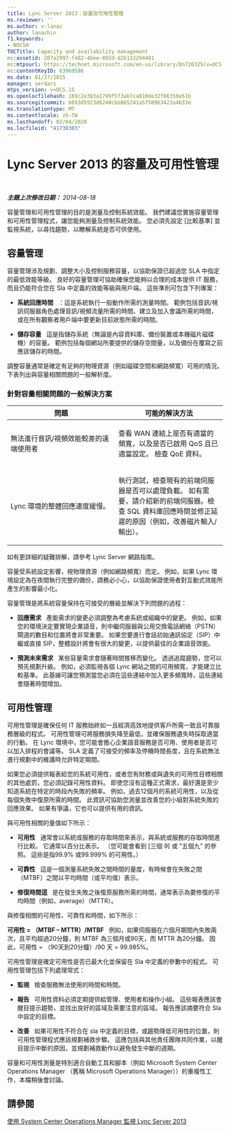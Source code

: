 ```yaml
---
title: Lync Server 2013：容量及可用性管理
ms.reviewer: ''
ms.author: v-lanac
author: lanachin
f1.keywords:
- NOCSH
TOCTitle: Capacity and availability management
ms:assetid: 207a2997-f482-4bee-892d-d2b112294481
ms:mtpsurl: https://technet.microsoft.com/en-us/library/Dn720325(v=OCS.15)
ms:contentKeyID: 63969586
ms.date: 01/27/2015
manager: serdars
mtps_version: v=OCS.15
ms.openlocfilehash: 169c2e383a1799f5f3ab7ca810de32f86350e51b
ms.sourcegitcommit: b693d5923d6240cbb865241a5750963423a4b33e
ms.translationtype: MT
ms.contentlocale: zh-TW
ms.lasthandoff: 02/04/2020
ms.locfileid: "41730303"
---
```

<div data-xmlns="http://www.w3.org/1999/xhtml">

<div class="topic" data-xmlns="http://www.w3.org/1999/xhtml" data-msxsl="urn:schemas-microsoft-com:xslt" data-cs="http://msdn.microsoft.com/en-us/">

<div data-asp="http://msdn2.microsoft.com/asp">

# <a name="capacity-and-availability-management-in-lync-server-2013"></a>Lync Server 2013 的容量及可用性管理

</div>

<div id="mainSection">

<div id="mainBody">

<span> </span>

_**主題上次修改日期：** 2014-08-18_

容量管理和可用性管理的目的是測量及控制系統效能。 我們建議您實施容量管理和可用性管理程式，讓您能夠測量及控制系統效能。 您必須先設定 [比較基準] 並監視系統，以尋找趨勢，以瞭解系統是否可供使用。

<div>

## <a name="capacity-management"></a>容量管理

容量管理涉及規劃、調整大小及控制服務容量，以協助保證已超過您 SLA 中指定的最低效能等級。 良好的容量管理可協助確保您能夠以合理的成本提供 IT 服務，而且仍能符合您在 Sla 中定義的效能等級與用戶端。 這些準則可包含下列專案：

  - **系統回應時間**   ：這是系統執行一般動作所需的測量時間。 範例包括音訊/視訊伺服器角色處理音訊/視頻流量所需的時間、建立及加入會議所需的時間，或在所有觀察者用戶端中要更新目前狀態所需的時間。

  - **儲存容量**   這是指儲存系統（無論是內容資料庫、備份裝置或本機磁片磁碟機）的容量。 範例包括每個網站所要提供的儲存空間量，以及備份在覆寫之前應該儲存的時間。

調整容量通常是確定有足夠的物理資源（例如磁碟空間和網路頻寬）可用的情況。 下表列出與容量相關問題的一般解析度。

### <a name="typical-resolutions-for-capacity-related-issues"></a>針對容量相關問題的一般解決方案

<table>
<colgroup>
<col style="width: 50%" />
<col style="width: 50%" />
</colgroup>
<thead>
<tr class="header">
<th>問題</th>
<th>可能的解決方法</th>
</tr>
</thead>
<tbody>
<tr class="odd">
<td><p>無法進行音訊/視頻效能較差的遠端使用者</p></td>
<td><p>查看 WAN 連結上是否有適當的頻寬，以及是否已啟用 QoS 且已適當設定。 檢查 QoE 資料。</p></td>
</tr>
<tr class="even">
<td><p>Lync 環境的整體回應速度緩慢。</p></td>
<td><p>執行測試，檢查現有的前端伺服器是否可以處理負載。 如有需要，請介紹新的前端伺服器。檢查 SQL 資料庫回應時間並修正延遲的原因（例如，改善磁片輸入/輸出）。</p></td>
</tr>
</tbody>
</table>


如有更詳細的疑難排解，請參考 Lync Server 網路指南。

容量受系統設定影響，視物理資源（例如網路頻寬）而定。 例如，如果 Lync 環境設定為在夜間執行完整的備份，請務必小心，以協助保證使用者對互動式效能所產生的影響最小化。

容量管理是將系統容量保持在可接受的層級並解決下列問題的過程：

  - **回應需求**   產能需求的變更必須調整為考慮系統或組織中的變更。 例如，如果您的環境決定要實現企業語音，則中繼伺服器與公用交換電話網絡（PSTN）閘道的數目和位置將會非常重要。 如果您要進行會話初始通訊協定（SIP）中繼或直接 SIP，整體設計將會有很大的變更，以提供最佳的企業語音效能。

  - **預測未來需求**   某些容量需求會隨著時間推移而變化。 透過追蹤趨勢，您可以預先規劃升級。 例如，必須監視各個 Lync 網站之間的可用頻寬，才能建立比較基準。 此基線可讓您預測當您必須在這些連結中加入更多頻寬時，這些連結會隨著時間增加。

</div>

<div>

## <a name="availability-management"></a>可用性管理

可用性管理是確保任何 IT 服務始終如一且經濟高效地提供客戶所需一致且可靠服務層級的程式。 可用性管理可將服務損失降至最低，並確保服務遺失時採取適當的行動。 在 Lync 環境中，您可能會擔心企業語音服務是否可用、使用者是否可以加入排程的會議等。 SLA 定義了可接受的頻率及停機時間長度，且在系統無法進行規劃中的維護時允許特定期間。

如果您必須提供報表給您的系統可用性，或者您有財務或與遺失的可用性目標相關的其他處罰，您必須記錄可用性資料。 即使您沒有這種正式需求，最好還是至少知道系統在特定的時段內失敗的頻率。 例如，過去12個月的系統可用性，以及從每個失敗中復原所需的時間。 此資訊可協助您測量並改善您的小組對系統失敗的回應效果。 如果有爭議，它也可以提供有用的資訊。

與可用性相關的量值如下所示：

  - **可用性**   通常會以系統或服務的存取時間來表示，與系統或服務的存取時間進行比較。 它通常以百分比表示。 （您可能會看到 [三個 9] 或 "五個九" 的參照。 這些是指99.9% 或99.999% 的可用性。）

  - **可靠性**   這是一個測量系統失敗之間時間的量度，有時候會在失敗之間（MTBF）之間以平均時間（或平均值）表示。

  - **修復時間這**   是在發生失敗之後復原服務所需的時間，通常表示為要修復的平均時間（例如，average）（MTTR）。

與修復相關的可用性、可靠性和時間，如下所示：

**可用性 = （MTBF – MTTR）/MTBF**   例如，如果伺服器在六個月期間內失敗兩次，且平均超過20分鐘，則 MTBF 為三個月或90天，而 MTTR 為20分鐘。 因此，可用性 = （90天到20分鐘）/90 天 = 99.985%。

可用性管理是確定可用性是否已最大化並保留在 Sla 中定義的參數中的程式。 可用性管理包括下列處理常式：

  - **監視**   檢查服務無法使用的時間和時間。

  - **報告**   可用性資料必須定期提供給管理、使用者和操作小組。 這些報表應該會醒目提示趨勢，並找出良好的區域及需要注意的區域。 報告應該摘要符合 Sla 中設定的目標。

  - **改善**   如果可用性不符合在 sla 中定義的目標，或趨勢降低可用性的位置，則可用性管理程式應該規劃補救步驟。 這應包括與其他責任團隊共同作業，以醒目提示中斷的原因，並規劃補救動作以避免發生中斷的週期。

容量和可用性測量是特別適合自動工具和腳本（例如 Microsoft System Center Operations Manager （舊稱 Microsoft Operations Manager））的重複性工作，本檔稍後會討論。

</div>

<div>

## <a name="see-also"></a>請參閱


[使用 System Center Operations Manager 監視 Lync Server 2013](lync-server-2013-monitoring-lync-server-with-system-center-operations-manager.md)  
  

</div>

</div>

<span> </span>

</div>

</div>

</div>

